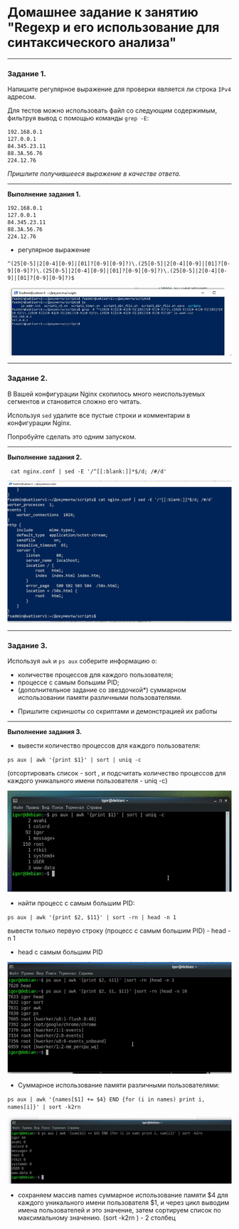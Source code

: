 # Домашнее задание к занятию "Regexp и его использование для синтаксического анализа"

------

### Задание 1.

Напишите регулярное выражение для проверки является ли строка `IPv4` адресом.

Для тестов можно использовать файл со следующим содержимым, фильтруя вывод с помощью команды `grep -E`:
```
192.168.0.1
127.0.0.1
84.345.23.11
88.3A.56.76
224.12.76
```

*Пришлите получившееся выражение в качестве ответа.*

---

**Выполнение задания 1.**

```
192.168.0.1
127.0.0.1
84.345.23.11
88.3A.56.76
224.12.76
```

 * регулярное выражение

```
^(25[0-5]|2[0-4][0-9]|[01]?[0-9][0-9]?)\.(25[0-5]|2[0-4][0-9]|[01]?[0-9][0-9]?)\.(25[0-5]|2[0-4][0-9]|[01]?[0-9][0-9]?)\.(25[0-5]|2[0-4][0-9]|[01]?[0-9][0-9]?)$
```


![img7.jpg](https://github.com/elekpow/netology/blob/main/bash/images/img7.jpg)

---

### Задание 2.

В Вашей конфигурации Nginx скопилось много неиспользуемых сегментов и становится сложно его читать.

Используя `sed` удалите все пустые строки и комментарии в конфигурации Nginx.

Попробуйте сделать это одним запуском.

---

**Выполнение задания 2.**


` cat nginx.conf | sed -E '/^[[:blank:]]*$/d; /#/d'`

![img8.jpg](https://github.com/elekpow/netology/blob/main/bash/images/img8.jpg)


------

### Задание 3.

Используя `awk` и `ps aux` соберите информацию о:
 - количестве процессов для каждого пользователя;
 - процессе с самым большим PID;
 - (дополнительное задание со звездочкой*) суммарном использовании памяти различными пользователями.

* Пришлите скриншоты со скриптами и демонстрацией их работы

---

**Выполнение задания 3.**


* вывести количество процессов для каждого пользователя:

`ps aux | awk '{print $1}' | sort | uniq -c`

(отсортировать список - sort , и подсчитать количество процессов для каждого уникального имени пользователя  - uniq -c)


![img9.jpg](https://github.com/elekpow/netology/blob/main/bash/images/img9.jpg)


* найти процесс с самым большим PID:

`ps aux | awk '{print $2, $11}' | sort -rn | head -n 1`

вывести только первую строку (процесс с самым большим PID) - head -n 1 

* head c самым большим PID 

![img10.jpg](https://github.com/elekpow/netology/blob/main/bash/images/img10.jpg)


* Суммарное использование памяти различными пользователями:

`ps aux | awk '{names[$1] += $4} END {for (i in names) print i, names[i]}' | sort -k2rn`

![img11.jpg](https://github.com/elekpow/netology/blob/main/bash/images/img11.jpg)


* сохраняем массив names суммарное использование памяти $4 для каждого уникального имени  пользователя $1,   и  через цикл выводим имена пользователей и это значение, затем сортируем список по максимальному значению. (sort -k2rn ) - 2 столбец

